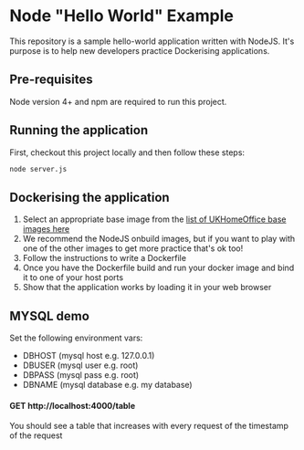 # Node "Hello World" Example

This repository is a sample hello-world application written with NodeJS. It's purpose is to help new developers practice Dockerising applications.

## Pre-requisites
Node version 4+ and npm are required to run this project.

## Running the application
First, checkout this project locally and then follow these steps:


```bash
node server.js
```

## Dockerising the application
1. Select an appropriate base image from the [list of UKHomeOffice base images here](https://github.com/UKHomeOffice/hosting-platform/blob/master/developer-docs/writing_dockerfiles.md)
2. We recommend the NodeJS onbuild images, but if you want to play with one of the other images to get more practice that's ok too!
3. Follow the instructions to write a Dockerfile
4. Once you have the Dockerfile build and run your docker image and bind it to one of your host ports
5. Show that the application works by loading it in your web browser

## MYSQL demo
Set the following environment vars:

 - DBHOST (mysql host e.g. 127.0.0.1)
 - DBUSER (mysql user e.g. root)
 - DBPASS (mysql pass e.g. root)
 - DBNAME (mysql database e.g. my database)

#### GET http://localhost:4000/table
You should see a table that increases with every request of the timestamp of the request